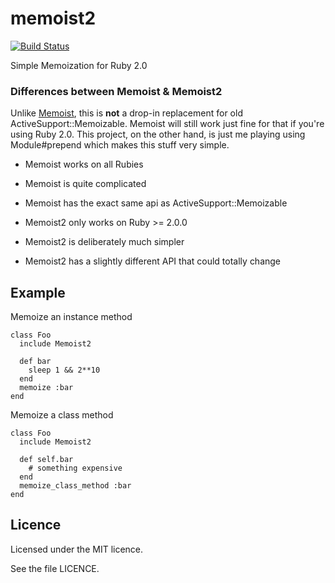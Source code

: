 memoist2
========

[![Build Status](https://travis-ci.org/matthewrudy/memoist2.png?branch=master)](https://travis-ci.org/matthewrudy/memoist2)

Simple Memoization for Ruby 2.0

### Differences between Memoist & Memoist2

Unlike [Memoist], this is **not** a drop-in replacement for old ActiveSupport::Memoizable. Memoist will still work just fine for that if you're using Ruby 2.0. This project, on the other hand, is just me playing using Module#prepend which makes this stuff very simple.

* Memoist works on all Rubies
* Memoist is quite complicated
* Memoist has the exact same api as ActiveSupport::Memoizable
* Memoist2 only works on Ruby >= 2.0.0
* Memoist2 is deliberately much simpler
* Memoist2 has a slightly different API that could totally change

  [Memoist]: https://github.com/matthewrudy/memoist

Example
-------

Memoize an instance method

    class Foo
      include Memoist2
  
      def bar
        sleep 1 && 2**10
      end
      memoize :bar
    end

Memoize a class method

    class Foo
      include Memoist2
  
      def self.bar
        # something expensive
      end
      memoize_class_method :bar
    end

Licence
-------

Licensed under the MIT licence.

See the file LICENCE.
